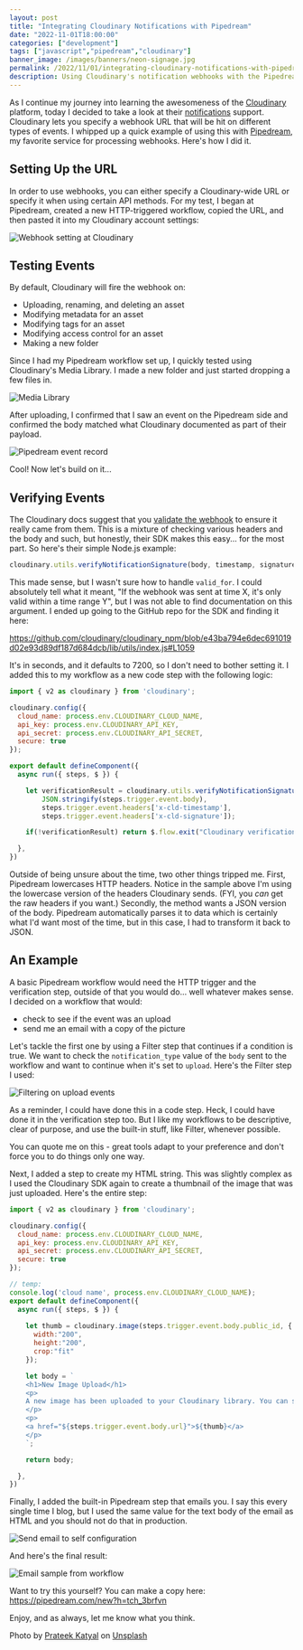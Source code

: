 ```yaml
---
layout: post
title: "Integrating Cloudinary Notifications with Pipedream"
date: "2022-11-01T18:00:00"
categories: ["development"]
tags: ["javascript","pipedream","cloudinary"]
banner_image: /images/banners/neon-signage.jpg
permalink: /2022/11/01/integrating-cloudinary-notifications-with-pipedream
description: Using Cloudinary's notification webhooks with the Pipedream service
---
```


As I continue my journey into learning the awesomeness of the [Cloudinary](https://cloudinary.com) platform, today I decided to take a look at their [notifications](https://cloudinary.com/documentation/notifications) support. Cloudinary lets you specify a webhook URL that will be hit on different types of events. I whipped up a quick example of using this with [Pipedream](https://pipedream.com), my favorite service for processing webhooks. Here's how I did it.

## Setting Up the URL

In order to use webhooks, you can either specify a Cloudinary-wide URL or specify it when using certain API methods. For my test, I began at Pipedream, created a new HTTP-triggered workflow, copied the URL, and then pasted it into my Cloudinary account settings:

<p>
<img data-src="https://static.raymondcamden.com/images/2022/11/wh1.jpg" alt="Webhook setting at Cloudinary" class="lazyload imgborder imgcenter">
</p>

## Testing Events

By default, Cloudinary will fire the webhook on:

* Uploading, renaming, and deleting an asset
* Modifying metadata for an asset
* Modifying tags for an asset
* Modifying access control for an asset
* Making a new folder

Since I had my Pipedream workflow set up, I quickly tested using Cloudinary's Media Library. I made a new folder and just started dropping a few files in.

<p>
<img data-src="https://static.raymondcamden.com/images/2022/11/wh2.jpg" alt="Media Library" class="lazyload imgborder imgcenter">
</p>

After uploading, I confirmed that I saw an event on the Pipedream side and confirmed the body matched what Cloudinary documented as part of their payload.

<p>
<img data-src="https://static.raymondcamden.com/images/2022/11/wh3.jpg" alt="Pipedream event record" class="lazyload imgborder imgcenter">
</p>

Cool! Now let's build on it...

## Verifying Events

The Cloudinary docs suggest that you [validate the webhook](https://cloudinary.com/documentation/notifications#verifying_notification_signatures) to ensure it really came from them. This is a mixture of checking various headers and the body and such, but honestly, their SDK makes this easy... for the most part. So here's their simple Node.js example:

```js
cloudinary.utils.verifyNotificationSignature(body, timestamp, signature, valid_for)
```

This made sense, but I wasn't sure how to handle `valid_for`. I could absolutely tell what it meant, "If the webhook was sent at time X, it's only valid within a time range Y", but I was not able to find documentation on this argument. I ended up going to the GitHub repo for the SDK and finding it here:

<https://github.com/cloudinary/cloudinary_npm/blob/e43ba794e6dec691019d02e93d89df187d684dcb/lib/utils/index.js#L1059>

It's in seconds, and it defaults to 7200, so I don't need to bother setting it. I added this to my workflow as a new code step with the following logic:

```js
import { v2 as cloudinary } from 'cloudinary';

cloudinary.config({ 
  cloud_name: process.env.CLOUDINARY_CLOUD_NAME, 
  api_key: process.env.CLOUDINARY_API_KEY, 
  api_secret: process.env.CLOUDINARY_API_SECRET,
  secure: true
});

export default defineComponent({
  async run({ steps, $ }) {

    let verificationResult = cloudinary.utils.verifyNotificationSignature(
        JSON.stringify(steps.trigger.event.body), 
        steps.trigger.event.headers['x-cld-timestamp'], 
        steps.trigger.event.headers['x-cld-signature']);

    if(!verificationResult) return $.flow.exit("Cloudinary verification failed.");

  },
})
```

Outside of being unsure about the time, two other things tripped me. First, Pipedream lowercases HTTP headers. Notice in the sample above I'm using the lowercase version of the headers Cloudinary sends. (FYI, you *can* get the raw headers if you want.) Secondly, the method wants a JSON version of the body. Pipedream automatically parses it to data which is certainly what I'd want most of the time, but in this case, I had to transform it back to JSON.

## An Example

A basic Pipedream workflow would need the HTTP trigger and the verification step, outside of that you would do... well whatever makes sense. I decided on a workflow that would:

* check to see if the event was an upload
* send me an email with a copy of the picture

Let's tackle the first one by using a Filter step that continues if a condition is true. We want to check the `notification_type` value of the `body` sent to the workflow and want to continue when it's set to `upload`. Here's the Filter step I used:

<p>
<img data-src="https://static.raymondcamden.com/images/2022/11/wh4.jpg" alt="Filtering on upload events" class="lazyload imgborder imgcenter">
</p>

As a reminder, I could have done this in a code step. Heck, I could have done it in the verification step too. But I like my workflows to be descriptive, clear of purpose, and use the built-in stuff, like Filter, whenever possible. 

You can quote me on this - great tools adapt to your preference and don't force you to do things only one way.

Next, I added a step to create my HTML string. This was slightly complex as I used the Cloudinary SDK again to create a thumbnail of the image that was just uploaded. Here's the entire step:

```js
import { v2 as cloudinary } from 'cloudinary';

cloudinary.config({ 
  cloud_name: process.env.CLOUDINARY_CLOUD_NAME, 
  api_key: process.env.CLOUDINARY_API_KEY, 
  api_secret: process.env.CLOUDINARY_API_SECRET,
  secure: true
});

// temp:
console.log('cloud name', process.env.CLOUDINARY_CLOUD_NAME);
export default defineComponent({
  async run({ steps, $ }) {
  
    let thumb = cloudinary.image(steps.trigger.event.body.public_id, { 
      width:"200",
      height:"200",
      crop:"fit"
    });

    let body = `
    <h1>New Image Upload</h1>
    <p>
    A new image has been uploaded to your Cloudinary library. You can see the image below:
    </p>
    <p>
    <a href="${steps.trigger.event.body.url}">${thumb}</a>
    </p>
    `;

    return body;

  },
})
```

Finally, I added the built-in Pipedream step that emails you. I say this every single time I blog, but I used the same value for the text body of the email as HTML and you should not do that in production. 

<p>
<img data-src="https://static.raymondcamden.com/images/2022/11/wh5.jpg" alt="Send email to self configuration" class="lazyload imgborder imgcenter">
</p>

And here's the final result:

<p>
<img data-src="https://static.raymondcamden.com/images/2022/11/wh6.jpg" alt="Email sample from workflow" class="lazyload imgborder imgcenter">
</p>

Want to try this yourself? You can make a copy here: <https://pipedream.com/new?h=tch_3brfvn>

Enjoy, and as always, let me know what you think.

Photo by <a href="https://unsplash.com/@prateekkatyal?utm_source=unsplash&utm_medium=referral&utm_content=creditCopyText">Prateek Katyal</a> on <a href="https://unsplash.com/s/photos/notifications?utm_source=unsplash&utm_medium=referral&utm_content=creditCopyText">Unsplash</a>